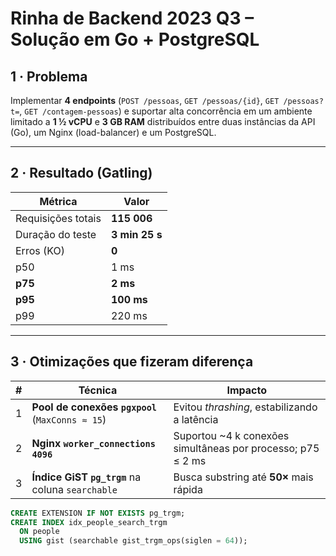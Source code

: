 # Rinha de Backend 2023 Q3 – Solução em Go + PostgreSQL

## 1 · Problema

Implementar **4 endpoints** (`POST /pessoas`, `GET /pessoas/{id}`, `GET /pessoas?t=`, `GET /contagem-pessoas`) e suportar alta concorrência em um ambiente limitado a **1 ½ vCPU** e **3 GB RAM** distribuídos entre duas instâncias da API (Go), um Nginx (load-balancer) e um PostgreSQL.

---

## 2 · Resultado (Gatling)

| Métrica            | Valor          |
| ------------------ | -------------- |
| Requisições totais | **115 006**    |
| Duração do teste   | **3 min 25 s** |
| Erros (KO)         | **0**          |
| p50                | 1 ms           |
| **p75**            | **2 ms**       |
| **p95**            | **100 ms**     |
| p99                | 220 ms         |

---

## 3 · Otimizações que fizeram diferença

| #   | Técnica                                          | Impacto                                                     |
| --- | ------------------------------------------------ | ----------------------------------------------------------- |
| 1   | **Pool de conexões `pgxpool`** (`MaxConns ≈ 15`) | Evitou _thrashing_, estabilizando a latência                |
| 2   | **Nginx `worker_connections 4096`**              | Suportou ~4 k conexões simultâneas por processo; p75 ≤ 2 ms |
| 3   | **Índice GiST `pg_trgm`** na coluna `searchable` | Busca substring até **50×** mais rápida                     |

```sql
CREATE EXTENSION IF NOT EXISTS pg_trgm;
CREATE INDEX idx_people_search_trgm
  ON people
  USING gist (searchable gist_trgm_ops(siglen = 64));
```
